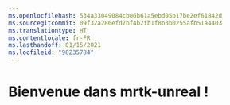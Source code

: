 ```yaml
---
ms.openlocfilehash: 534a33049084cb06b61a5ebd05b17be2ef61842d
ms.sourcegitcommit: 09f32a286efd7bf4b2fb1f8b3b0255afb51a4403
ms.translationtype: HT
ms.contentlocale: fr-FR
ms.lasthandoff: 01/15/2021
ms.locfileid: "98235784"
---
```

# <a name="welcome-to-mrtk-unreal"></a>Bienvenue dans mrtk-unreal !